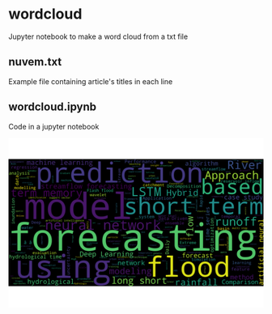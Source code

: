 # wordcloud
Jupyter notebook to make a word cloud from a txt file

## nuvem.txt
Example file containing article's titles in each line

## wordcloud.ipynb
Code in a jupyter notebook

![Result](wordcloud_titles.png)

